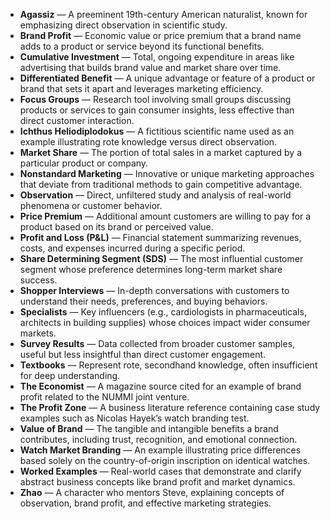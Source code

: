 - **Agassiz** — A preeminent 19th-century American naturalist, known for emphasizing direct observation in scientific study.  
- **Brand Profit** — Economic value or price premium that a brand name adds to a product or service beyond its functional benefits.  
- **Cumulative Investment** — Total, ongoing expenditure in areas like advertising that builds brand value and market share over time.  
- **Differentiated Benefit** — A unique advantage or feature of a product or brand that sets it apart and leverages marketing efficiency.  
- **Focus Groups** — Research tool involving small groups discussing products or services to gain consumer insights, less effective than direct customer interaction.  
- **Ichthus Heliodiplodokus** — A fictitious scientific name used as an example illustrating rote knowledge versus direct observation.  
- **Market Share** — The portion of total sales in a market captured by a particular product or company.  
- **Nonstandard Marketing** — Innovative or unique marketing approaches that deviate from traditional methods to gain competitive advantage.  
- **Observation** — Direct, unfiltered study and analysis of real-world phenomena or customer behavior.  
- **Price Premium** — Additional amount customers are willing to pay for a product based on its brand or perceived value.  
- **Profit and Loss (P&L)** — Financial statement summarizing revenues, costs, and expenses incurred during a specific period.  
- **Share Determining Segment (SDS)** — The most influential customer segment whose preference determines long-term market share success.  
- **Shopper Interviews** — In-depth conversations with customers to understand their needs, preferences, and buying behaviors.  
- **Specialists** — Key influencers (e.g., cardiologists in pharmaceuticals, architects in building supplies) whose choices impact wider consumer markets.  
- **Survey Results** — Data collected from broader customer samples, useful but less insightful than direct customer engagement.  
- **Textbooks** — Represent rote, secondhand knowledge, often insufficient for deep understanding.  
- **The Economist** — A magazine source cited for an example of brand profit related to the NUMMI joint venture.  
- **The Profit Zone** — A business literature reference containing case study examples such as Nicolas Hayek’s watch branding test.  
- **Value of Brand** — The tangible and intangible benefits a brand contributes, including trust, recognition, and emotional connection.  
- **Watch Market Branding** — An example illustrating price differences based solely on the country-of-origin inscription on identical watches.  
- **Worked Examples** — Real-world cases that demonstrate and clarify abstract business concepts like brand profit and market dynamics.  
- **Zhao** — A character who mentors Steve, explaining concepts of observation, brand profit, and effective marketing strategies.
